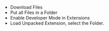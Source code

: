 - Download Files
- Put all Files in a Folder
- Enable Developer Mode in Extensions
- Load Unpacked Extension, select the Folder.
